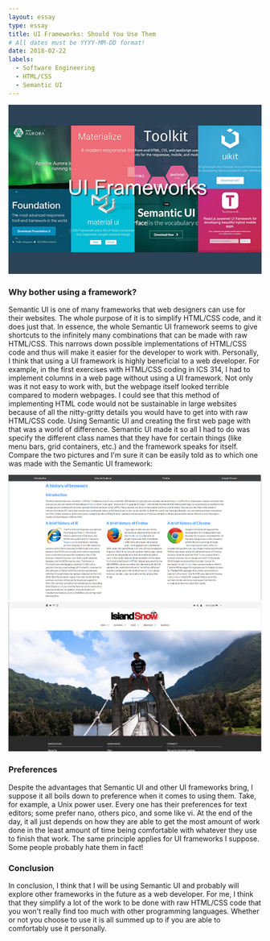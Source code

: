 ```yaml
---
layout: essay
type: essay
title: UI Frameworks: Should You Use Them
# All dates must be YYYY-MM-DD format!
date: 2018-02-22
labels:
  - Software Engineering
  - HTML/CSS
  - Semantic UI
---
```


<img class="ui centered medium image" src="../images/frameworkspic1.jpg">

### Why bother using a framework?
Semantic UI is one of many frameworks that web designers can use for their websites. The whole purpose of it is to simplify HTML/CSS code, and it does just that. In essence, the whole Semantic UI framework seems to give shortcuts to the infinitely many combinations that can be made with raw HTML/CSS. This narrows down possible implementations of HTML/CSS code and thus will make it easier for the developer to work with.
Personally, I think that using a UI framework is highly beneficial to a web developer. For example, in the first exercises with HTML/CSS coding in ICS 314, I had to implement columns in a web page without using a UI framework. Not only was it not easy to work with, but the webpage itself looked terrible compared to modern webpages. I could see that this method of implementing HTML code would not be sustainable in large websites because of all the nitty-gritty details you would have to get into with raw HTML/CSS code. 
Using Semantic UI and creating the first web page with that was a world of difference. Semantic UI made it so all I had to do was specify the different class names that they have for certain things (like menu bars, grid containers, etc.) and the framework speaks for itself. Compare the two pictures and I'm sure it can be easily told as to which one was made with the Semantic UI framework:

<img class="ui centered small image" src="../images/frameworkspic2.PNG">

<img class="ui centered small image" src="../images/frameworkspic3.PNG">

### Preferences
Despite the advantages that Semantic UI and other UI frameworks bring, I suppose it all boils down to preference when it comes to using them. Take, for example, a Unix power user. Every one has their preferences for text editors; some prefer nano, others pico, and some like vi. At the end of the day, it all just depends on how they are able to get the most amount of work done in the least amount of time being comfortable with whatever they use to finish that work. The same principle applies for UI frameworks I suppose. Some people probably hate them in fact!

### Conclusion
In conclusion, I think that I will be using Semantic UI and probably will explore other frameworks in the future as a web developer. For me, I think that they simplify a lot of the work to be done with raw HTML/CSS code that you won't really find too much with other programming languages. Whether or not you choose to use it is all summed up to if you are able to comfortably use it personally.
